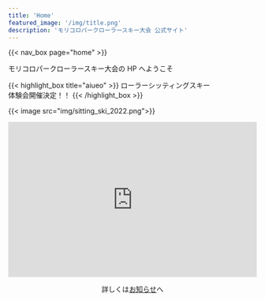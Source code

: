 ```yaml
---
title: 'Home'
featured_image: '/img/title.png'
description: 'モリコロパークローラースキー大会 公式サイト'
---
```


<!-- ここだけ殆どhtmlで書いてしまってます．．．-->

<!-- nav_boxの書き方も汚いので，新しく項目を追加したらnav_box.htmlを直接変更しないとナビゲーションができません-->

{{< nav_box page="home" >}}

モリコロパークローラースキー大会の HP へようこそ

{{< highlight_box title="aiueo" >}}
ローラーシッティングスキー<br>
体験会開催決定！！
{{< /highlight_box >}}

{{< image src="img/sitting_ski_2022.png">}}

<div class="cf ph3 ph5-l pv3 pv4-l f4 tc-l measure-wide lh-copy center">
    <iframe width="100%" height="315" src="https://www.youtube.com/embed/I8MAywPJSTU" title="YouTube video player" frameborder="0" allow="accelerometer; autoplay; clipboard-write; encrypted-media; gyroscope; picture-in-picture" allowfullscreen></iframe>
</div>

<p style="text-align:center">詳しくは<a href="/post/sitting_ski_2022/">お知らせ</a>へ</p>